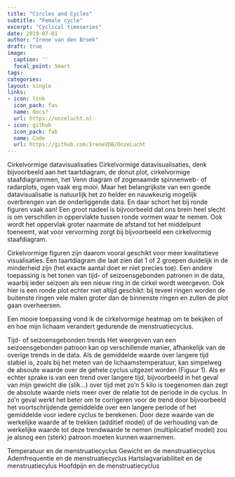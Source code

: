 ```yaml
---
title: "Circles and Cycles"
subtitle: "Female cycle"
excerpt: "Cyclical timeseries"
date: 2019-07-01
author: "Irene van den Broek"
draft: true
image:
  caption: ''
  focal_point: Smart
tags:
categories:
layout: single
links:
- icon: link
  icon_pack: fas
  name: docs?
  url: https://onzelucht.nl
- icon: github
  icon_pack: fab
  name: Code
  url: https://github.com/IreneVDB/OnzeLucht
---
```


Cirkelvormige datavisualisaties
Cirkelvormige datavisualisaties, denk bijvoorbeeld aan het taartdiagram, de donut plot, cirkelvormige staafdiagrammen, het Venn diagram of zogenaamde spinnenweb- of radarplots, ogen vaak erg mooi. Maar het belangrijkste van een goede datavisualisatie is natuurlijk het zo helder en nauwkeurig mogelijk overbrengen van de onderliggende data. En daar schort het bij ronde figuren vaak aan! Een groot nadeel is bijvoorbeeld dat ons brein heel slecht is om verschillen in oppervlakte tussen ronde vormen waar te nemen. Ook wordt het oppervlak groter naarmate de afstand tot het middelpunt toeneemt, wat voor vervorming zorgt bij bijvoorbeeld een cirkelvormig staafdiagram. 

Cirkelvormige figuren zijn daarom vooral geschikt voor meer kwalitatieve visualisaties. Een taartdiagram die laat zien dat 1 of 2 groepen duidelijk in de minderheid zijn (het exacte aantal doet er niet precies toe). Een andere toepassing is het tonen van tijd- of seizoensgebonden patronen in de data, waarbij ieder seizoen als een nieuw ring in de cirkel wordt weergeven. Ook hier is een ronde plot echter niet altijd geschikt: bij teveel ringen worden de buitenste ringen vele malen groter dan de binnenste ringen en zullen de plot gaan overheersen. 

Een mooie toepassing vond ik de cirkelvormige heatmap om te bekijken of en hoe mijn lichaam verandert gedurende de menstruatiecyclus.

Tijd- of seizoensgebonden trends
Het weergeven van een seizoensgebonden patroon kan op verschillende manier, afhankelijk van de overige trends in de data. Als de gemiddelde waarde over langere tijd stabiel is, zoals bij het meten van de lichaamstemperatuur, kan simpelweg de absoute waarde over de gehele cyclus uitgezet worden (Figuur 1). Als er echter sprake is van een trend over langere tijd, bijvoorbeeld in het geval van mijn gewicht die (slik...) over tijd met zo’n 5 kilo is toegenomen dan zegt de absolute waarde niets meer over de relatie tot de periode in de cyclus. In zo’n geval werkt het beter om te corrigeren voor de trend door bijvoorbeeld het voortschrijdende gemiddelde over een langere periode of het gemiddelde voor iedere cyclus te berekenen. Door  deze waarde van de werkelijke waarde af te trekken (additief model) of de verhouding van de werkelijke waarde tot deze trendwaarde te nemen (multiplicatief model) zou je alsnog een (sterk) patroon moeten kunnen waarnemen.


Temperatuur en de menstruatiecyclus
Gewicht en de menstruatiecyclus
Ademfrequentie en de menstruatiecyclus
Hartslagvariabiliteit en de menstruatiecylus
Hoofdpijn en de menstruatiecyclus


